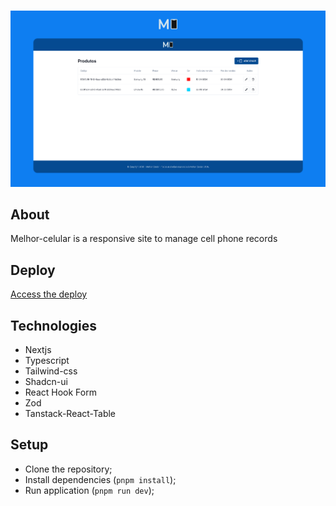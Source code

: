 #

<img src="./github/cover.png"/>

## About

Melhor-celular is a responsive site to manage cell phone records

## Deploy

<a href="https://melhor-celular.vercel.app/" target="_blank">Access the deploy</a>

## Technologies

- Nextjs
- Typescript
- Tailwind-css
- Shadcn-ui
- React Hook Form
- Zod
- Tanstack-React-Table

## Setup

- Clone the repository;
- Install dependencies (`pnpm install`);
- Run application (`pnpm run dev`);
